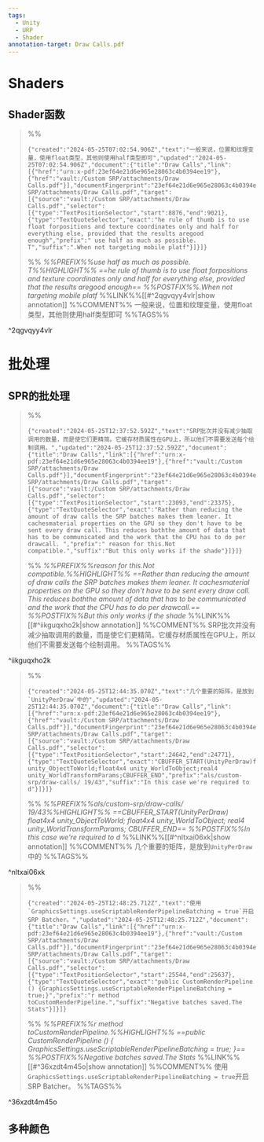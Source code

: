 ```yaml
---
tags:
  - Unity
  - URP
  - Shader
annotation-target: Draw Calls.pdf
---
```

# Shaders

## Shader函数

>%%
>```annotation-json
>{"created":"2024-05-25T07:02:54.906Z","text":"一般来说，位置和纹理变量，使用float类型，其他则使用half类型即可","updated":"2024-05-25T07:02:54.906Z","document":{"title":"Draw Calls","link":[{"href":"urn:x-pdf:23ef64e21d6e965e28063c4b0394ee19"},{"href":"vault:/Custom SRP/attachments/Draw Calls.pdf"}],"documentFingerprint":"23ef64e21d6e965e28063c4b0394ee19"},"uri":"vault:/Custom SRP/attachments/Draw Calls.pdf","target":[{"source":"vault:/Custom SRP/attachments/Draw Calls.pdf","selector":[{"type":"TextPositionSelector","start":8876,"end":9021},{"type":"TextQuoteSelector","exact":"he rule of thumb is to use float forpositions and texture coordinates only and half for everything else, provided that the results aregood enough","prefix":" use half as much as possible. T","suffix":".When not targeting mobile platf"}]}]}
>```
>%%
>*%%PREFIX%%use half as much as possible. T%%HIGHLIGHT%% ==he rule of thumb is to use float forpositions and texture coordinates only and half for everything else, provided that the results aregood enough== %%POSTFIX%%.When not targeting mobile platf*
>%%LINK%%[[#^2qgvqyy4vlr|show annotation]]
>%%COMMENT%%
>一般来说，位置和纹理变量，使用float类型，其他则使用half类型即可
>%%TAGS%%
>
^2qgvqyy4vlr

# 批处理

## SPR的批处理

>%%
>```annotation-json
>{"created":"2024-05-25T12:37:52.592Z","text":"SRP批次并没有减少抽取调用的数量，而是使它们更精简。它缓存材质属性在GPU上，所以他们不需要发送每个绘制调用。","updated":"2024-05-25T12:37:52.592Z","document":{"title":"Draw Calls","link":[{"href":"urn:x-pdf:23ef64e21d6e965e28063c4b0394ee19"},{"href":"vault:/Custom SRP/attachments/Draw Calls.pdf"}],"documentFingerprint":"23ef64e21d6e965e28063c4b0394ee19"},"uri":"vault:/Custom SRP/attachments/Draw Calls.pdf","target":[{"source":"vault:/Custom SRP/attachments/Draw Calls.pdf","selector":[{"type":"TextPositionSelector","start":23093,"end":23375},{"type":"TextQuoteSelector","exact":"Rather than reducing the amount of draw calls the SRP batches makes them leaner. It cachesmaterial properties on the GPU so they don't have to be sent every draw call. This reduces boththe amount of data that has to be communicated and the work that the CPU has to do per drawcall. ","prefix":" reason for this.Not compatible.","suffix":"But this only works if the shade"}]}]}
>```
>%%
>*%%PREFIX%%reason for this.Not compatible.%%HIGHLIGHT%% ==Rather than reducing the amount of draw calls the SRP batches makes them leaner. It cachesmaterial properties on the GPU so they don't have to be sent every draw call. This reduces boththe amount of data that has to be communicated and the work that the CPU has to do per drawcall.== %%POSTFIX%%But this only works if the shade*
>%%LINK%%[[#^iikguqxho2k|show annotation]]
>%%COMMENT%%
>SRP批次并没有减少抽取调用的数量，而是使它们更精简。它缓存材质属性在GPU上，所以他们不需要发送每个绘制调用。
>%%TAGS%%
>
^iikguqxho2k

>%%
>```annotation-json
>{"created":"2024-05-25T12:44:35.070Z","text":"几个重要的矩阵，是放到`UnityPerDraw`中的","updated":"2024-05-25T12:44:35.070Z","document":{"title":"Draw Calls","link":[{"href":"urn:x-pdf:23ef64e21d6e965e28063c4b0394ee19"},{"href":"vault:/Custom SRP/attachments/Draw Calls.pdf"}],"documentFingerprint":"23ef64e21d6e965e28063c4b0394ee19"},"uri":"vault:/Custom SRP/attachments/Draw Calls.pdf","target":[{"source":"vault:/Custom SRP/attachments/Draw Calls.pdf","selector":[{"type":"TextPositionSelector","start":24642,"end":24771},{"type":"TextQuoteSelector","exact":"CBUFFER_START(UnityPerDraw)float4x4 unity_ObjectToWorld;float4x4 unity_WorldToObject;real4 unity_WorldTransformParams;CBUFFER_END","prefix":"als/custom-srp/draw-calls/ 19/43","suffix":"In this case we're required to d"}]}]}
>```
>%%
>*%%PREFIX%%als/custom-srp/draw-calls/ 19/43%%HIGHLIGHT%% 
>==CBUFFER_START(UnityPerDraw)
>float4x4 unity_ObjectToWorld;
>float4x4 unity_WorldToObject;
>real4 unity_WorldTransformParams;
>CBUFFER_END==
> %%POSTFIX%%In this case we're required to d*
>%%LINK%%[[#^nltxai06xk|show annotation]]
>%%COMMENT%%
>几个重要的矩阵，是放到`UnityPerDraw`中的
>%%TAGS%%
>
^nltxai06xk

>%%
>```annotation-json
>{"created":"2024-05-25T12:48:25.712Z","text":"使用`GraphicsSettings.useScriptableRenderPipelineBatching = true`开启SRP Batcher。","updated":"2024-05-25T12:48:25.712Z","document":{"title":"Draw Calls","link":[{"href":"urn:x-pdf:23ef64e21d6e965e28063c4b0394ee19"},{"href":"vault:/Custom SRP/attachments/Draw Calls.pdf"}],"documentFingerprint":"23ef64e21d6e965e28063c4b0394ee19"},"uri":"vault:/Custom SRP/attachments/Draw Calls.pdf","target":[{"source":"vault:/Custom SRP/attachments/Draw Calls.pdf","selector":[{"type":"TextPositionSelector","start":25544,"end":25637},{"type":"TextQuoteSelector","exact":"public CustomRenderPipeline () {GraphicsSettings.useScriptableRenderPipelineBatching = true;}","prefix":"r method toCustomRenderPipeline.","suffix":"Negative batches saved.The Stats"}]}]}
>```
>%%
>*%%PREFIX%%r method toCustomRenderPipeline.%%HIGHLIGHT%% 
>==public CustomRenderPipeline () {
>GraphicsSettings.useScriptableRenderPipelineBatching = true;
>}== 
>%%POSTFIX%%Negative batches saved.The Stats*
>%%LINK%%[[#^36xzdt4m45o|show annotation]]
>%%COMMENT%%
>使用`GraphicsSettings.useScriptableRenderPipelineBatching = true`开启SRP Batcher。
>%%TAGS%%
>
^36xzdt4m45o

## 多种颜色

